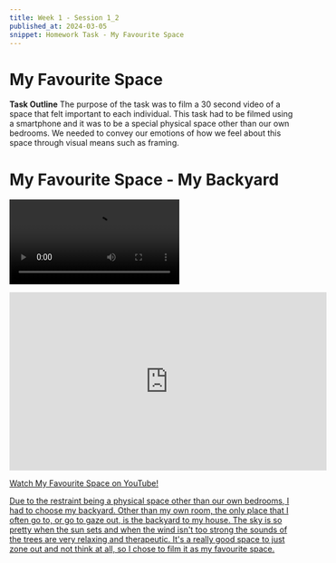 ```yaml
---
title: Week 1 - Session 1_2
published_at: 2024-03-05
snippet: Homework Task - My Favourite Space
---
```

# My Favourite Space

**Task Outline**
   The purpose of the task was to film a 30 second video of a space that felt important to each individual. This task had to be filmed using a smartphone and it was to be a special physical space other than our own bedrooms. We needed to convey our emotions of how we feel about this space through visual means such as framing.


# My Favourite Space - My Backyard
<video controls src="/W01S1/W1-S1_HW.mp4" title="Title"></video>

<iframe width="560" height="315" src="https://www.youtube.com/embed/0PoLdSANJXE?si=Ix8mYBXYWVsLXCqI" title="YouTube video player" frameborder="0" allow="accelerometer; autoplay; clipboard-write; encrypted-media; gyroscope; picture-in-picture; web-share" allowfullscreen></iframe>
<p><a href=https://www.youtube.com/embed/0PoLdSANJXE?si=Ix8mYBXYWVsLXCqI> Watch My Favourite Space on YouTube!</p>

Due to the restraint being a physical space other than our own bedrooms, I had to choose my backyard. Other than my own room, the only place that I often go to, or go to gaze out, is the backyard to my house. The sky is so pretty when the sun sets and when the wind isn't too strong the sounds of the trees are very relaxing and therapeutic. It's a really good space to just zone out and not think at all, so I chose to film it as my favourite space.